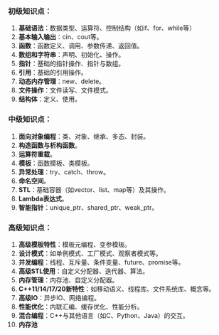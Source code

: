 ### 初级知识点：

1. **基础语法**：数据类型、运算符、控制结构（如if、for、while等）
2. **基本输入输出**：cin、cout等。
3. **函数**：函数定义、调用、参数传递、返回值。
4. **数组和字符串**：声明、初始化、操作。
5. **指针**：基础的指针操作、指针与数组。
6. **引用**：基础的引用操作。
7. **动态内存管理**：new、delete。
8. **文件操作**：文件读写、文件模式。
9. **结构体**：定义、使用。

### 中级知识点：

1. **面向对象编程**：类、对象、继承、多态、封装。
2. **构造函数与析构函数**。
3. **运算符重载**。
4. **模板**：函数模板、类模板。
5. **异常处理**：try、catch、throw。
6. **命名空间**。
7. **STL**：基础容器（如vector、list、map等）及其操作。
8. **Lambda表达式**。
9. **智能指针**：unique_ptr、shared_ptr、weak_ptr。

### 高级知识点：

1. **高级模板特性**：模板元编程、变参模板。
2. **设计模式**：如单例模式、工厂模式、观察者模式等。
3. **并发编程**：线程、互斥量、条件变量、future、promise等。
4. **高级STL使用**：自定义分配器、迭代器、算法。
5. **内存管理**：内存池、自定义分配器。
6. **C++11/14/17/20新特性**：如移动语义、线程库、文件系统库、概念等。
7. **高级IO**：异步IO、网络编程。
8. **性能优化**：内联汇编、缓存优化、性能分析。
9. **混合编程**：C++与其他语言（如C、Python、Java）的交互。
10. **内存池**